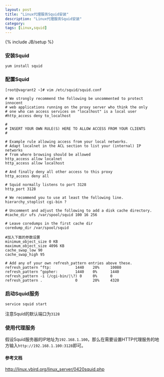 ```yaml
---
layout: post
title: "Linux代理服务Squid安装"
description: "Linux代理服务Squid安装"
category: 
tags: [Linux,squid]
---
```

{% include JB/setup %}

### 安装Squid

    yum install squid

### 配置Squid

    [root@vagrant2 ~]# vim /etc/squid/squid.conf
    
    # We strongly recommend the following be uncommented to protect innocent
    # web applications running on the proxy server who think the only
    # one who can access services on "localhost" is a local user
    #http_access deny to_localhost
    
    #
    # INSERT YOUR OWN RULE(S) HERE TO ALLOW ACCESS FROM YOUR CLIENTS
    #
    
    # Example rule allowing access from your local networks.
    # Adapt localnet in the ACL section to list your (internal) IP networks
    # from where browsing should be allowed
    http_access allow localnet
    http_access allow localhost
    
    # And finally deny all other access to this proxy
    http_access deny all
    
    # Squid normally listens to port 3128
    http_port 3128
    
    # We recommend you to use at least the following line.
    hierarchy_stoplist cgi-bin ?
    
    # Uncomment and adjust the following to add a disk cache directory.
    #cache_dir ufs /var/spool/squid 100 16 256
    
    # Leave coredumps in the first cache dir
    coredump_dir /var/spool/squid
    
    #加入下面的参数设置
    minimum_object_size 0 KB      
    maximum_object_size 4096 KB
    cache_swap_low 90
    cache_swap_high 95
    
    # Add any of your own refresh_pattern entries above these.
    refresh_pattern ^ftp:           1440    20%     10080
    refresh_pattern ^gopher:        1440    0%      1440
    refresh_pattern -i (/cgi-bin/|\?) 0     0%      0
    refresh_pattern .               0       20%     4320

### 启动Squid服务

    service squid start

注意Squid的默认端口为`3128`

### 使用代理服务

假设Squid服务器的IP地址为`192.168.1.100`，那么在需要设置HTTP代理服务的地方输入`http://192.168.1.100:3128`即可。

#### 参考文档
http://linux.vbird.org/linux_server/0420squid.php
